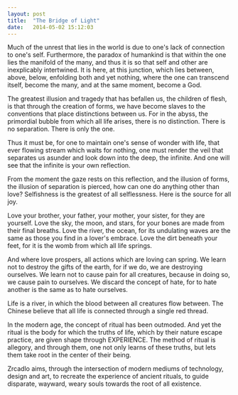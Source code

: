 ```yaml
---
layout: post
title:  "The Bridge of Light"
date:   2014-05-02 15:12:03
---
```


Much of the unrest that lies in the world is due to one's lack of connection to one's self. Furthermore, the paradox of humankind is that within the one lies the manifold of the many, and thus it is so that self and other are inexplicably intertwined. It is here, at this junction, which lies between, above, below, enfolding both and yet nothing, where the one can transcend itself, become the many, and at the same moment, become a God.

The greatest illusion and tragedy that has befallen us, the children of flesh, is that through the creation of forms, we have become slaves to the conventions that place distinctions between us. For in the abyss, the primordial bubble from which all life arises, there is no distinction. There is no separation. There is only the one.

Thus it must be, for one to maintain one's sense of wonder with life, that ever flowing stream which waits for nothing, one must render the veil that separates us asunder and look down into the deep, the infinite. And one will see that the infinite is your own reflection.

From the moment the gaze rests on this reflection, and the illusion of forms, the illusion of separation is pierced, how can one do anything other than love? Selfishness is the greatest of all selflessness. Here is the source for all joy.

Love your brother, your father, your mother, your sister, for they are yourself.
Love the sky, the moon, and stars, for your bones are made from their final breaths.
Love the river, the ocean, for its undulating waves are the same as those you find in a lover's embrace.
Love the dirt beneath your feet, for it is the womb from which all life springs.

And where love prospers, all actions which are loving can spring. We learn not to destroy the gifts of the earth, for if we do, we are destroying ourselves. We learn not to cause pain for all creatures, because in doing so, we cause pain to ourselves. We discard the concept of hate, for to hate another is the same as to hate ourselves.

Life is a river, in which the blood between all creatures flow between. The Chinese believe that all life is connected through a single red thread.

In the modern age, the concept of ritual has been outmoded. And yet the ritual is the body for which the truths of life, which by their nature escape practice, are given shape through EXPERIENCE. The method of ritual is allegory, and through them, one not only learns of these truths, but lets them take root in the center of their being.

Zrcadlo aims, through the intersection of modern mediums of technology, design and art, to recreate the experience of ancient rituals, to guide disparate, wayward, weary souls towards the root of all existence. 
